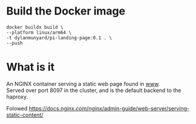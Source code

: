 # Build the Docker image
```
docker buildx build \
--platform linux/arm64 \
-t dylanmunyard/pi-landing-page:0.1 . \
--push
```

# What is it
An NGINX container serving a static web page found in [www](www). \
Served over port 8097 in the cluster, and is the default backend to the haproxy.

Folowed https://docs.nginx.com/nginx/admin-guide/web-server/serving-static-content/